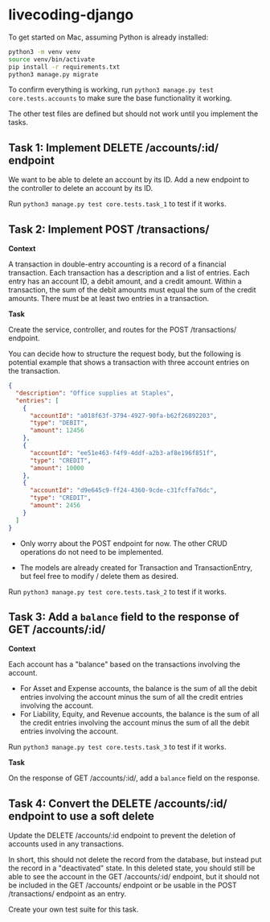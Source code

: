 # livecoding-django


To get started on Mac, assuming Python is already installed:

```bash
python3 -m venv venv
source venv/bin/activate
pip install -r requirements.txt
python3 manage.py migrate
``` 

To confirm everything is working, run `python3 manage.py test core.tests.accounts` to make sure the base functionality it working.

The other test files are defined but should not work until you implement the tasks.

## Task 1: Implement DELETE /accounts/:id/ endpoint

We want to be able to delete an account by its ID. Add a new endpoint to the controller to delete an account by its ID.

Run `python3 manage.py test core.tests.task_1` to test if it works.


## Task 2: Implement POST /transactions/

**Context**

A transaction in double-entry accounting is a record of a financial transaction. Each transaction has a description and a list of entries. Each entry has an account ID, a debit amount, and a credit amount. Within a transaction, the sum of the debit amounts must equal the sum of the credit amounts. There must be at least two entries in a transaction.

**Task**

Create the service, controller, and routes for the POST /transactions/ endpoint.

You can decide how to structure the request body, but the following is potential example
that shows a transaction with three account entries on the transaction.

```json
{
  "description": "Office supplies at Staples",
  "entries": [
    {
      "accountId": "a018f63f-3794-4927-90fa-b62f26892203",
      "type": "DEBIT",
      "amount": 12456
    },
    {
      "accountId": "ee51e463-f4f9-4ddf-a2b3-af8e196f851f",
      "type": "CREDIT",
      "amount": 10000
    },
    {
      "accountId": "d9e645c9-ff24-4360-9cde-c31fcffa76dc",
      "type": "CREDIT",
      "amount": 2456
    }
  ]
}
```

* Only worry about the POST endpoint for now. The other CRUD operations do not need to be implemented.

* The models are already created for Transaction and TransactionEntry, but feel free to modify / delete them as desired.

Run `python3 manage.py test core.tests.task_2` to test if it works.


## Task 3: Add a `balance` field to the response of GET /accounts/:id/

**Context**

Each account has a "balance" based on the transactions involving the account.

* For Asset and Expense accounts, the balance is the sum of all the debit entries involving the account minus the sum of all the credit entries involving the account.
* For Liability, Equity, and Revenue accounts, the balance is the sum of all the credit entries involving the account minus the sum of all the debit entries involving the account.

Run `python3 manage.py test core.tests.task_3` to test if it works.

**Task**

On the response of GET /accounts/:id/, add a `balance` field on the response.


## Task 4: Convert the DELETE /accounts/:id/ endpoint to use a soft delete

Update the DELETE /accounts/:id endpoint to prevent the deletion of accounts used in any transactions.

In short, this should not delete the record from the database, but instead put the record in a "deactivated" state. In this deleted state, you should still be able to see the
account in the GET /accounts/:id/ endpoint, but it should not be included in the GET /accounts/ endpoint or be usable in the POST /transactions/ endpoint as an entry.

Create your own test suite for this task.
